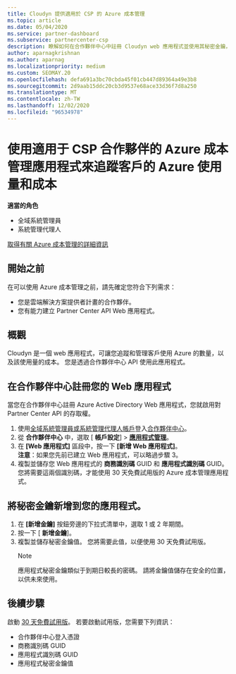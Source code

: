 ```yaml
---
title: Cloudyn 提供適用於 CSP 的 Azure 成本管理
ms.topic: article
ms.date: 05/04/2020
ms.service: partner-dashboard
ms.subservice: partnercenter-csp
description: 瞭解如何在合作夥伴中心中註冊 Cloudyn web 應用程式並使用其秘密金鑰，讓您可以使用應用程式來追蹤客戶的 Azure 使用量和成本。
author: aparnagkrishnan
ms.author: aparnag
ms.localizationpriority: medium
ms.custom: SEOMAY.20
ms.openlocfilehash: defa691a3bc70cbda45f01cb447d89364a49e3b8
ms.sourcegitcommit: 2d9aab15ddc20cb3d9537e68ace33d36f7d8a250
ms.translationtype: MT
ms.contentlocale: zh-TW
ms.lasthandoff: 12/02/2020
ms.locfileid: "96534978"
---
```

# <a name="track-customer-azure-usage-and-costs-with-the-azure-cost-management-app-for-csp-partners"></a>使用適用于 CSP 合作夥伴的 Azure 成本管理應用程式來追蹤客戶的 Azure 使用量和成本  

**適當的角色**

- 全域系統管理員
- 系統管理代理人

[取得有關 Azure 成本管理的詳細資訊](https://go.microsoft.com/fwlink/p/?linkid=857893)

## <a name="before-you-begin"></a>開始之前
在可以使用 Azure 成本管理之前，請先確定您符合下列需求：

- 您是雲端解決方案提供者計畫的合作夥伴。
- 您有能力建立 Partner Center API Web 應用程式。

## <a name="overview"></a>概觀

Cloudyn 是一個 web 應用程式，可讓您追蹤和管理客戶使用 Azure 的數量，以及該使用量的成本。 您是透過合作夥伴中心 API 使用此應用程式。

## <a name="register-your-web-app-in-the-partner-center"></a>在合作夥伴中心註冊您的 Web 應用程式
當您在合作夥伴中心註冊 Azure Active Directory Web 應用程式，您就啟用對 Partner Center API 的存取權。 
1.  使用[全域系統管理員或系統管理代理人帳戶](create-user-accounts-and-set-permissions.md)登入[合作夥伴中心](https://partnercenter.microsoft.com/pcv/dashboard/overview)。
2.  從 **合作夥伴中心** 中，選取 [ **帳戶設定**] &gt; **[應用程式管理](https://partnercenter.microsoft.com/pcv/apiintegration/appmanagement)**。
3.  在 **\[Web 應用程式\]** 區段中，按一下 **\[新增 Web 應用程式\]**。
<br> **注意**：如果您先前已建立 Web 應用程式，可以略過步驟 3。
4.  複製並儲存您 Web 應用程式的 **商務識別碼** GUID 和 **應用程式識別碼** GUID。 您將需要這兩個識別碼，才能使用 30 天免費試用版的 Azure 成本管理應用程式。

## <a name="add-a-secret-key-to-your-app"></a>將秘密金鑰新增到您的應用程式。
1. 在 **\[新增金鑰\]** 按鈕旁邊的下拉式清單中，選取 1 或 2 年期間。
2. 按一下 [ **新增金鑰**]。 
3. 複製並儲存秘密金鑰值。 您將需要此值，以便使用 30 天免費試用版。<br>
   > [!NOTE]  
   > 應用程式秘密金鑰類似于到期日較長的密碼。 請將金鑰值儲存在安全的位置，以供未來使用。

## <a name="next-steps"></a>後續步驟
啟動 [30 天免費試用版](https://go.microsoft.com/fwlink/?linkid=857895)。
若要啟動試用版，您需要下列資訊：
- 合作夥伴中心登入憑證
- 商務識別碼 GUID
- 應用程式識別碼 GUID
- 應用程式秘密金鑰值

